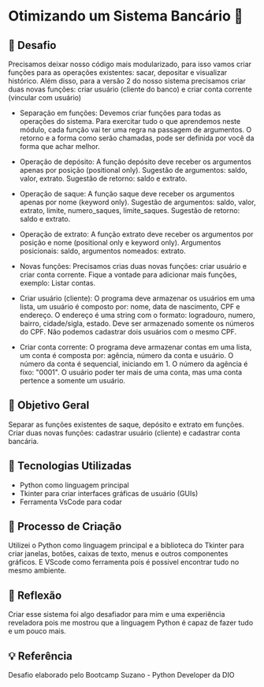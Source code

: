 # Otimizando um Sistema Bancário 🏦

## 🚀 Desafio
Precisamos deixar nosso código mais modularizado, para isso vamos criar funções para as operações existentes: sacar, depositar e
visualizar histórico. Além disso, para a versão 2 do nosso sistema precisamos criar duas novas funções: criar usuário (cliente do 
banco) e criar conta corrente (vincular com usuário)

- Separação em funções: Devemos criar funções para todas as operações do sistema. Para exercitar tudo o que aprendemos neste módulo,
cada função vai ter uma regra na passagem de argumentos. O retorno e a forma como serão chamadas, pode ser definida por você da forma
que achar melhor. 

- Operação de depósito: A função depósito deve receber os argumentos apenas por posição (positional only). Sugestão de argumentos:
saldo, valor, extrato. Sugestão de retorno: saldo e extrato.
  
- Operação de saque: A função saque deve receber os argumentos apenas por nome (keyword only). Sugestão de argumentos: saldo, valor,
extrato, limite, numero_saques, limite_saques. Sugestão de retorno: saldo e extrato.

- Operação de extrato: A função extrato deve receber os argumentos por posição e nome (positional only e keyword only). Argumentos
  posicionais: saldo, argumentos nomeados: extrato.

- Novas funções: Precisamos crias duas novas funções: criar usuário e criar conta corrente. Fique a vontade para adicionar mais
funções, exemplo: Listar contas.

- Criar usuário (cliente): O programa deve armazenar os usuários em uma lista, um usuário é composto por: nome, data de nascimento,
CPF e endereço. O endereço é uma string com o formato: logradouro, numero, bairro, cidade/sigla, estado. Deve ser armazenado somente
os números do CPF. Não podemos cadastrar dois usuários com o mesmo CPF.

- Criar conta corrente: O programa deve armazenar contas em uma lista, um conta é composta por: agência, número da conta e usuário.
O número da conta é sequencial, iniciando em 1. O número da agência é fixo: "0001". O usuário poder ter mais de uma conta, mas uma
conta pertence a somente um usuário.

## 📒 Objetivo Geral
Separar as funções existentes de saque, depósito e extrato em funções. Criar duas novas funções: cadastrar usuário (cliente)
e cadastrar conta bancária.

## 🤖 Tecnologias Utilizadas
- Python como linguagem principal
- Tkinter para criar interfaces gráficas de usuário (GUIs)
- Ferramenta VsCode para codar

## 🧐 Processo de Criação
Utilizei o Python como linguagem principal e a biblioteca do Tkinter para criar janelas, botões, caixas de texto, menus e 
outros componentes gráficos. E VScode como ferramenta pois é possivel encontrar tudo no mesmo ambiente.

## 💭 Reflexão
Criar esse sistema foi algo desafiador para mim e uma experiência reveladora pois me mostrou que a linguagem Python é capaz de fazer
tudo e um pouco mais.

## 💡 Referência
Desafio elaborado pelo Bootcamp Suzano - Python Developer da DIO
